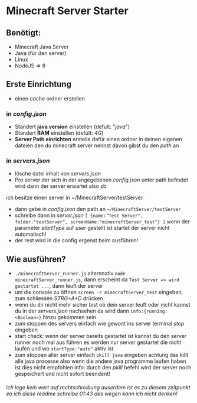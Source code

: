 # Minecraft Server Starter

## Benötigt:
- Minecraft Java Server
- Java (für den server)
- Linux
- NodeJS => 8

## Erste Einrichtung
- einen *cache* ordner erstellen
### in *config.json*
- Standert **java version** einstellen (defult: "*java*")
- Standert **RAM** einstellen (defult: *4G*)
- **Server Path einrichten** erstelle dafür einen ordner in deinen eigenen dateien den du minecraft server nennst davon gibst du den *path* an

### in *servers.json*
- lösche datei inhalt von *servers.json*
- Pro server der sich in der angegebenen *config.json* unter path befindet wird dann der server erwartet also zb

ich besitze einen server in ~/MinecraftServer/testServer

- dann gebe in *config.json* den path an `~/MinecraftServer/testServer`
- schreibe dann in *server.json* `[ {name:"Test Server", folder:"testServer", screenName:"minecraftServer_test"} ]` wenn der parameter *startType* auf *user* gestellt ist startet der server nicht automatisch!
- der rest wird in die config ergenst beim ausführen!

## Wie ausführen?
- `./minecraftServer_runner.js` alternnativ `node minecraftServer_runner.js`, dann erscheint da `Test Server => wird gestartet ...`, dann leuft der server
- um die console zu öffnen `screen -r minecraftServer_test` eingeben, zum schliessen *STRG+A+D* drücken
- wenn du dir nicht mehr sicher bist ob dein server leuft oder nicht kannst du in der *servers.json* nachsehen da wird dann `info:{running:<Boolean>}` hinzu gekommen sein
- zum stoppen des servers einfach wie gewont ins server terminal *stop* eingeben
- start check: wenn der server bereits gestartet ist kannst du den server runner noch mal aus führen es werden nur server gestartet die nicht laufen und wo `startType:"auto"` aktiv ist
- zum stoppen aller server einfach `pkill java` eingeben achtung das killt alle java processe also wenn die andere java programme laufen haben ist dies nicht empfohlen info: durch den *pkill* befehl wird der server noch gespeichert und nicht sofort beendent!

###### ich lege kein wert auf rechtschreibung auserdem ist es zu diesem zeitpunkt eo ich diese readme schreibe 01:43 des wegen kann ich nicht denken!
